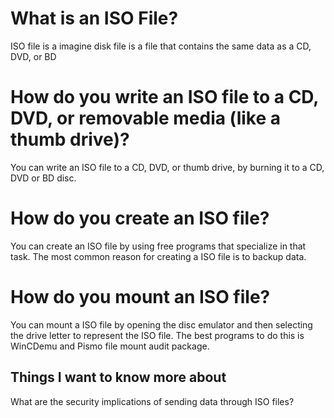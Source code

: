 # What is an ISO File?
ISO file is a imagine disk file is a file that contains the same data as a CD, DVD, or BD
# How do you write an ISO file to a CD, DVD, or removable media (like a thumb drive)?
You can write an ISO file to a CD, DVD, or thumb drive, by burning it to a CD, DVD or BD disc. 
# How do you create an ISO file?
You can create an ISO file by using free programs that specialize in that task. The most common reason for creating a ISO file is to backup data.
# How do you mount an ISO file?
You can mount a ISO file by opening the disc emulator and then selecting the drive letter to represent the ISO file. The best programs to do this is WinCDemu and Pismo file mount audit package.
## Things I want to know more about
What are the security implications of sending data through ISO files?
